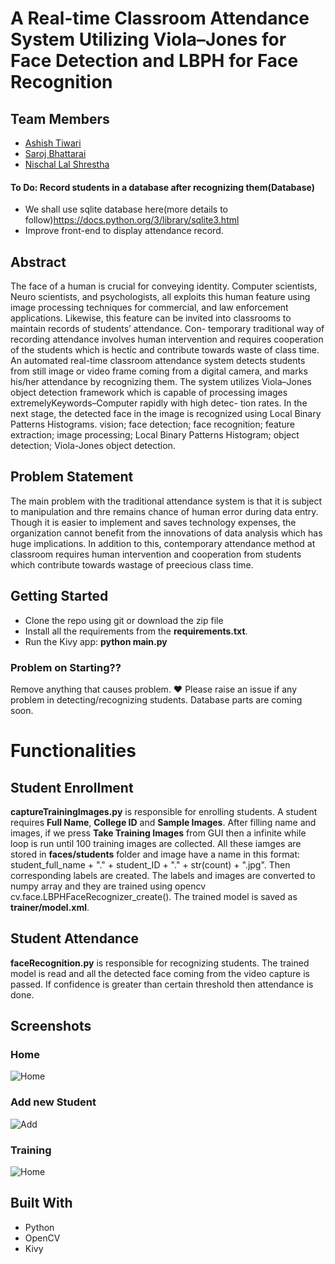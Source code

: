 # A Real-time Classroom Attendance System Utilizing Viola–Jones for Face Detection and LBPH for Face Recognition

## Team Members

* [Ashish Tiwari](https://github.com/megamind98/)
* [Saroj Bhattarai](https://github.com/sarojbhattarai)
* [Nischal Lal Shrestha](https://nischal.info.np)

#### To Do: Record students in a database after recognizing them(Database)
- We shall use sqlite database here(more details to follow)https://docs.python.org/3/library/sqlite3.html
- Improve front-end to display attendance record.

## Abstract
The face of a human is crucial for conveying identity. Computer scientists, Neuro scientists, and psychologists, all exploits this human feature using image processing
techniques for commercial, and law enforcement applications. Likewise, this feature can be invited into classrooms to maintain records of students’ attendance. Con-
temporary traditional way of recording attendance involves human intervention and requires cooperation of the students which is hectic and contribute towards waste of
class time. An automated real-time classroom attendance system detects students from still image or video frame coming from a digital camera, and marks his/her
attendance by recognizing them. The system utilizes Viola–Jones object detection framework which is capable of processing images extremelyKeywords–Computer rapidly with high detec-
tion rates. In the next stage, the detected face in the image is recognized using Local Binary Patterns Histograms.
 vision; face detection; face recognition; feature extraction; image processing; Local Binary Patterns Histogram; object detection; Viola-Jones object detection.

## Problem Statement
The main problem with the traditional attendance system is that it is subject to manipulation and thre remains chance of human error during data entry.
Though it is easier to implement and saves technology expenses, the organization cannot benefit from the innovations of data analysis which has huge implications.
In addition  to this, contemporary attendance method at classroom requires human intervention and cooperation from students which contribute towards wastage of preecious
class time.

## Getting Started

- Clone the repo using git or download the zip file
- Install all the requirements from the **requirements.txt**.
- Run the Kivy app: **python main.py**

### Problem on Starting??
Remove anything that causes problem. :heart: Please raise an issue if any problem in detecting/recognizing students. Database parts are coming soon.

# Functionalities

## Student Enrollment

**captureTrainingImages.py** is responsible for enrolling students. A student requires **Full Name**, **College ID** and **Sample Images**. After filling name and images, if
we press **Take Training Images** from GUI then a infinite while loop is run until 100 training images are collected. All these iamges are stored in **faces/students** folder and image have a name in this format:  student_full_name + "." + student_ID + "." + str(count) + ".jpg". Then corresponding labels are created. The labels and images are converted to numpy array and they are trained using opencv cv.face.LBPHFaceRecognizer_create(). The trained model is saved as **trainer/model.xml**.


## Student Attendance

**faceRecognition.py** is responsible for recognizing students. The trained model is read and all the detected face coming from the video capture is passed. If confidence
is greater than certain threshold then attendance is done.


## Screenshots

### Home
![Home](assets/README/home.png)

### Add new Student
![Add](assets/README/add_new.png)

### Training
![Home](assets/README/training.png)

## Built With
* Python
* OpenCV
* Kivy




